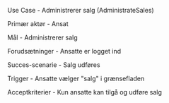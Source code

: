 Use Case - Administrerer salg (AdministrateSales)

Primær aktør - Ansat

Mål - Administrerer salg

Forudsætninger - Ansatte er logget ind

Succes-scenarie - Salg udføres

Trigger - Ansatte vælger "salg" i grænsefladen

Acceptkriterier - Kun ansatte kan tilgå og udføre salg